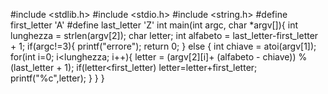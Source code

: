 #include <stdlib.h>
#include <stdio.h>
#include <string.h>
#define first_letter 'A'
#define last_letter 'Z'
int main(int argc, char *argv[]){
    int lunghezza = strlen(argv[2]);
    char letter;
    int alfabeto = last_letter-first_letter + 1;
    if(argc!=3){
        printf("errore");
        return 0;
    }
    else {
    int chiave = atoi(argv[1]);
    for(int i=0; i<lunghezza; i++){
        letter = (argv[2][i]+ (alfabeto - chiave)) % (last_letter + 1);
    if(letter<first_letter)
        letter=letter+first_letter;
    printf("%c",letter);
    }
    }
}
